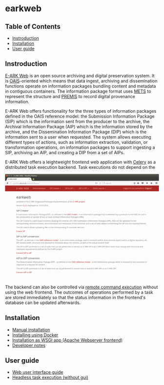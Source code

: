 # earkweb

## Table of Contents

- [Instroduction](#instroduction)
- [Installation](#installation)
- [User guide](#user-guide)

## Instroduction

[E-ARK Web](https://github.com/eark-project/earkweb) is an open source archiving and digital preservation system. It is 
[OAIS](http://public.ccsds.org/publications/archive/650x0m2.pdf)-oriented which means that data ingest, archiving and dissemination functions operate on information packages 
bundling content and metadata in contiguous containers. The information package format uses [METS](http://www.loc.gov/standards/mets/) to represent the structure and 
[PREMIS](http://www.loc.gov/standards/premis/) to record digital provenance information. 

E-ARK Web offers functionality for the three types of information packages defined in the OAIS reference model: the Submission Information Package (SIP) which is the information 
sent from the producer to the archive, the Archival Information Package (AIP) which is the information stored by the archive, and the Dissemination Information Package (DIP) which 
is the information sent to a user when requested. The system allows executing different types of actions, such as information extraction, validation, or transformation operations, 
on information packages to support ingesting a SIP, archiving an AIP, and creating a DIP from a set of AIPs.

E-ARK Web offers a leightweight frontend web application with [Celery](http://www.celeryproject.org) as a distributed task execution backend. Task executions do not depend on the


![earkweb home](./docs/img/earkweb_home.png)

The backend can also be controlled via [remote command execution](./docs/user_guide_remotetask.md) without using the web frontend. The outcomes of operations performed by a task 
are stored immediately so that the status information in the frontend's database can be updated afterwards. 
 


## Installation

* [Manual installation](./docs/install_manual.md) 
* [Installing using Docker](./docs/install_docker.md)
* [Installation as WSGI app (Apache Webserver frontend)](./docs/install_wsgi.md)
* [Developer notes](./docs/developer_notes.md)

## User guide

* [Web user interface guide](./docs/user_guide_webui.md)
* [Headless task execution (without gui)](./docs/user_guide_remotetask.md)
